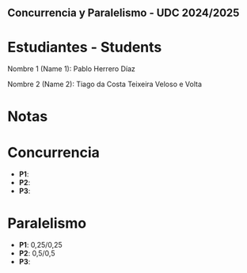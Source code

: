 ## Concurrencia y Paralelismo - UDC  2024/2025

# Estudiantes - Students  

Nombre 1 (Name 1): Pablo Herrero Díaz

Nombre 2 (Name 2): Tiago da Costa Teixeira Veloso e Volta

# Notas

# Concurrencia
- **P1**: 
- **P2**: 
- **P3**:


# Paralelismo
- **P1**: 0,25/0,25
- **P2**: 0,5/0,5
- **P3**: 

